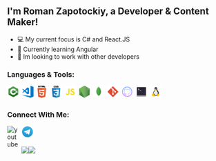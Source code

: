 ## I'm Roman Zapotockiy, a Developer & Content Maker!
- 💻 My current focus is C# and React.JS
- 🌱 Currently learning Angular
- 👯 Im looking to work with other developers

### Languages & Tools:
<img style="margin-right: 5px" align="left" alt="VCSharp" width="28px" src="https://raw.githubusercontent.com/vscode-icons/vscode-icons/master/icons/file_type_csharp2.svg" />
<img style="margin-right: 5px" align="left" alt="Visual Studio Code" width="28px" src="https://raw.githubusercontent.com/github/explore/80688e429a7d4ef2fca1e82350fe8e3517d3494d/topics/visual-studio-code/visual-studio-code.png" />
<img style="margin-right: 5px" align="left" alt="HTML5" width="28px" src="https://raw.githubusercontent.com/github/explore/80688e429a7d4ef2fca1e82350fe8e3517d3494d/topics/html/html.png" />
<img style="margin-right: 5px" align="left" alt="CSS3" width="28px" src="https://raw.githubusercontent.com/github/explore/80688e429a7d4ef2fca1e82350fe8e3517d3494d/topics/css/css.png" />
<img style="margin-right: 5px" align="left" alt="JavaScript" width="28px" src="https://raw.githubusercontent.com/vscode-icons/vscode-icons/master/icons/file_type_js.svg" />
<img style="margin-right: 5px" align="left" alt="Node.js" width="28px" src="https://raw.githubusercontent.com/github/explore/80688e429a7d4ef2fca1e82350fe8e3517d3494d/topics/nodejs/nodejs.png" />
<img style="margin-right: 5px" align="left" alt="MongoDB" width="28px" src="https://raw.githubusercontent.com/vscode-icons/vscode-icons/master/icons/file_type_mongo.svg" />
<img style="margin-right: 5px" align="left" alt="Git" width="28px" src="https://raw.githubusercontent.com/vscode-icons/vscode-icons/master/icons/file_type_git.svg" />
<img style="margin-right: 5px" align="left" alt="GitHub" width="28px" src="icons/github.png" />
<img style="margin-right: 5px" align="left" alt="Terminal" width="28px" src="icons/terminal.png" />
<img style="margin-right: 5px" align="left" alt="Linux" width="28px" src="icons/tux.png" />

<br><br>
### Connect With Me:
<a href="https://www.youtube.com/channel/UCTZPd4-fWOOdaqLzBwJQolw"><img style="margin-right: 5px" align="left" alt="youtube" width="28px" src="icons/youtube-round-color.svg" /></a>
<a href="https://t.me/dobbikov"><img style="margin-right: 5px" align="left" alt="telegram" width="28px" src="icons/telegram.png" /></a>
<br><br>

<img width="420" src="https://github-readme-stats.vercel.app/api?username=dobbikov&theme=radical&show_icons=true&hide_border=true&include_all_commits=true&custom_title=My%20Github%20Stats"/><img width="350" src="https://github-readme-stats.vercel.app/api/top-langs/?username=dobbikov&layout=compact&theme=radical&hide_border=true"/>



<!--
**DobbiKov/DobbiKov** is a ✨ _special_ ✨ repository because its `README.md` (this file) appears on your GitHub profile.

Here are some ideas to get you started:

- 🔭 I’m currently working on ...
- 🌱 I’m currently learning ...
- 👯 I’m looking to collaborate on ...
- 🤔 I’m looking for help with ...
- 💬 Ask me about ...
- 📫 How to reach me: ...
- 😄 Pronouns: ...
- ⚡ Fun fact: ...
-->
